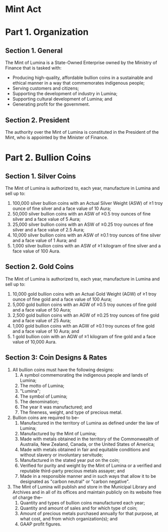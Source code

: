 # Mint Act

# Part 1. Organization

## Section 1. General
The Mint of Lumina is a State-Owned Enterprise owned by the Ministry of Finance that is tasked with:
- Producing high-quality, affordable bullion coins in a sustainable and ethical manner in a way that commemorates indigenous people;
- Serving customers and citizens;
- Supporting the development of industry in Lumina;
- Supporting cultural development of Lumina; and
- Generating profit for the government.

## Section 2. President
The authority over the Mint of Lumina is constituted in the President of the Mint, who is appointed by the Minister of Finance.

# Part 2. Bullion Coins

## Section 1. Silver Coins
The Mint of Lumina is authorized to, each year, manufacture in Lumina and sell up to:
1. 100,000 silver bullion coins with an Actual Silver Weight (ASW) of ≥1 troy ounce of fine silver and a face value of 10 Aura;
2. 50,000 silver bullion coins with an ASW of ≥0.5 troy ounces of fine silver and a face value of 5 Aura;
3. 25,000 silver bullion coins with an ASW of ≥0.25 troy ounces of fine silver and a face value of 2.5 Aura;
4. 10,000 silver bullion coins with an ASW of ≥0.1 troy ounces of fine silver and a face value of 1 Aura; and
5. 1,000 silver bullion coins with an ASW of ≥1 kilogram of fine silver and a face value of 100 Aura.

## Section 2. Gold Coins
The Mint of Lumina is authorized to, each year, manufacture in Lumina and sell up to:
1. 10,000 gold bullion coins with an Actual Gold Weight (AGW) of ≥1 troy ounce of fine gold and a face value of 100 Aura;
2. 5,000 gold bullion coins with an AGW of ≥0.5 troy ounces of fine gold and a face value of 50 Aura;
3. 2,500 gold bullion coins with an AGW of ≥0.25 troy ounces of fine gold and a face value of 25 Aura;
4. 1,000 gold bullion coins with an AGW of ≥0.1 troy ounces of fine gold and a face value of 10 Aura; and
5. 1 gold bullion coin with an AGW of ≥1 kilogram of fine gold and a face value of 10,000 Aura.

## Section 3: Coin Designs & Rates
1. All bullion coins must have the following designs:
    1. A symbol commemorating the indigenous people and lands of Lumina;
    2. The motto of Lumina;
    3. "Lumina";
    4. The symbol of Lumina;
    5. The denomination;
    6. The year it was manufactured; and
    7. The fineness, weight, and type of precious metal.
2. Bullion coins are required to be–
    1. Manufactured in the territory of Lumina as defined under the law of Lumina;
    2. Manufactured by the Mint of Lumina;
    3. Made with metals obtained in the territory of the Commonwealth of Australia, New Zealand, Canada, or the United States of America;
    4. Made with metals obtained in fair and equitable conditions and without slavery or involuntary servitude;
    5. Manufactured in the stated year put on the coin;
    6. Verified for purity and weight by the Mint of Lumina or a verified and reputable third-party precious metals assayer; and
    7. Made in a responsible manner and in such ways that allow it to be designated as "carbon neutral" or "carbon negative".
3. The Mint of Lumina will publish and store in the Municipal Library and Archives and in all of its offices and maintain publicly on its website free of charge the–
    1. Quantity and types of bullion coins manufactured each year;
    2. Quantity and amount of sales and for which type of coin;
    3. Amount of precious metals purchased annually for that purpose, at what cost, and from which organization(s); and
    4. GAAP profit figures.
